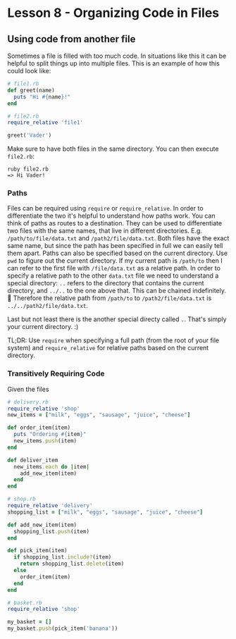 # Lesson 8 - Organizing Code in Files

## Using code from another file

Sometimes a file is filled with too much code.
In situations like this it can be helpful to split things up into multiple files.
This is an example of how this could look like:

```ruby
# file1.rb
def greet(name)
  puts "Hi #{name}!"
end
```

```ruby
# file2.rb
require_relative 'file1'

greet('Vader')
```

Make sure to have both files in the same directory. You can then execute `file2.rb`:

```shell
ruby file2.rb
=> Hi Vader!
```

### Paths

Files can be required using `require` or `require_relative`. In order to differentiate the two it's helpful to understand how paths work.
You can think of paths as routes to a destination. They can be used to differentiate two files with the same names, that live in different directories.
E.g. `/path/to/file/data.txt` and `/path2/file/data.txt`. Both files have the exact same name, but since the path has been specified in full we can easily tell them apart.
Paths can also be specified based on the current directory. Use `pwd` to figure out the current directory.
If my current path is `/path/to` then I can refer to the first file with `/file/data.txt` as a relative path.
In order to specify a relative path to the other `data.txt` file we need to understand a special directory:
`..` refers to the directory that contains the current directory, and `../..` to the one above that. This can be chained indefinitely. 🤯
Therefore the relative path from `/path/to` to `/path2/file/data.txt` is `../../path2/file/data.txt`.

Last but not least there is the another special directy called `.`. That's simply your current directory. :)

TL;DR: Use `require` when specifying a full path (from the root of your file system) and `require_relative` for relative paths based on the current directory.

### Transitively Requiring Code

Given the files


```ruby
# delivery.rb
require_relative 'shop'
new_items = ["milk", "eggs", "sausage", "juice", "cheese"]

def order_item(item)
  puts "Ordering #{item}"
  new_items.push(item)
end

def deliver_item
  new_items.each do |item|
    add_new_item(item)
  end
end
```

```ruby
# shop.rb
require_relative 'delivery'
shopping_list = ["milk", "eggs", "sausage", "juice", "cheese"]

def add_new_item(item)
  shopping_list.push(item)
end

def pick_item(item)
  if shopping_list.include?(item)
    return shopping_list.delete(item)
  else
    order_item(item)
  end
end
```

```ruby
# basket.rb
require_relative 'shop'

my_basket = []
my_basket.push(pick_item('banana'))
```
